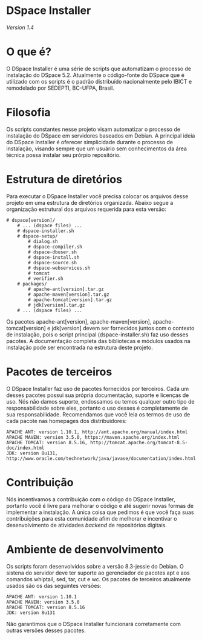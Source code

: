 # DSpace Installer
<i>Version 1.4</i>

# O que é?
O DSpace Installer é uma série de scripts que automatizam o processo de instalação do DSpace 5.2. Atualmente o código-fonte do
DSpace que é utilizado com os scripts é o padrão distribuído nacionalmente pelo IBICT e remodelado por SEDEPTI, BC-UFPA, Brasil.

# Filosofia
Os scripts constantes nesse projeto visam automatizar o processo de instalação do DSpace em servidores baseados em Debian. A
principal ideia do DSpace Installer é oferecer simplicidade durante o processo de instalação, visando sempre que um usuário sem
conhecimentos da área técnica possa instalar seu prórpio repositório.

# Estrutura de diretórios
Para executar o DSpace Installer você precisa colocar os arquivos desse projeto em uma estrutura de diretórios organizada. Abaixo
segue a organização estrutural dos arquivos requerida para esta versão:

    # dspace[version]/
        # ... (dspace files) ...
        # dspace-installer.sh
        # dspace-setup/
            # dialog.sh
            # dspace-compiler.sh
            # dspace-dbuser.sh
            # dspace-install.sh
            # dspace-source.sh
            # dspace-webservices.sh
            # tomcat
            # verifier.sh
        # packages/
            # apache-ant[version].tar.gz
            # apache-maven[version].tar.gz
            # apache-tomcat[version].tar.gz
            # jdk[version].tar.gz
        # ... (dspace files) ...

Os pacotes apache-ant[version], apache-maven[version], apache-tomcat[version] e jdk[version] devem ser fornecidos juntos com o
contexto de instalação, pois o script principal (dspace-installer.sh) faz uso desses pacotes. A documentação completa das bibliotecas
e módulos usados na instalação pode ser encontrada na estrutura deste projeto.

# Pacotes de terceiros
O DSpace Installer faz uso de pacotes fornecidos por terceiros. Cada um desses pacotes possui sua própria documentação, suporte e
licenças de uso. Nós não damos suporte, endossamos ou temos qualquer outro tipo de responsabilidade sobre eles, portanto o uso
desses é completamente de sua responsabilidade. Recomendamos que você leia os termos de uso de cada pacote nas homepages dos
distribuidores:

    APACHE ANT: version 1.10.1, http://ant.apache.org/manual/index.html
    APACHE MAVEN: version 3.5.0, https://maven.apache.org/index.html
    APACHE TOMCAT: version 8.5.16, http://tomcat.apache.org/tomcat-8.5-doc/index.html
    JDK: version 8u131, http://www.oracle.com/technetwork/java/javase/documentation/index.html

# Contribuição
Nós incentivamos a contribuição com o código do DSpace Installer, portanto você é livre para melhorar o código e até sugerir novas
formas de implementar a instalação. A única coisa que pedimos é que você faça suas contribuições para esta comunidade afim de melhorar
e incentivar o desenvolvimento de atividades <i>backend</i> de repositórios digitais.

# Ambiente de desenvolvimento
Os scripts foram desenvolvidos sobre a versão 8.3-jessie do Debian. O sistena do servidor deve ter suporte ao gerenciador de pacotes
apt e aos comandos whiptail, sed, tar, cut e wc. Os pacotes de terceiros atualmente usados são os das seguintes versões:

    APACHE ANT: version 1.10.1
    APACHE MAVEN: version 3.5.0
    APACHE TOMCAT: version 8.5.16
    JDK: version 8u131

Não garantimos que o DSpace Installer fuincionará corretamente com outras versões desses pacotes.